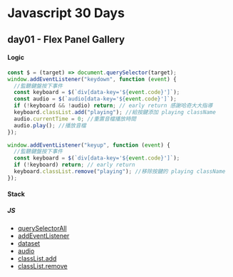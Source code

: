 # Javascript 30 Days

## day01 - Flex Panel Gallery

#### Logic

```js
const $ = (target) => document.querySelector(target);
window.addEventListener("keydown", function (event) {
  //監聽鍵盤按下事件
  const keyboard = $(`div[data-key='${event.code}']`);
  const audio = $(`audio[data-key='${event.code}']`);
  if (!keyboard && !audio) return; // early return 感謝哈奇大大指導
  keyboard.classList.add("playing"); //給按鍵添加 playing className
  audio.currentTime = 0; //重置音檔播放時間
  audio.play(); //播放音檔
});

window.addEventListener("keyup", function (event) {
  //監聽鍵盤按下事件
  const keyboard = $(`div[data-key='${event.code}']`);
  if (!keyboard) return; // early return
  keyboard.classList.remove("playing"); //移除按鍵的 playing className
});
```

#### Stack

##### JS

- [querySelectorAll](https://developer.mozilla.org/en-US/docs/Web/API/Document/querySelectorAll)
- [addEventListener](https://developer.mozilla.org/en-US/docs/Web/API/EventTarget/addEventListener)
- [dataset](https://developer.mozilla.org/en-US/docs/Web/API/HTMLElement/dataset)
- [audio](https://developer.mozilla.org/en-US/docs/Web/HTML/Element/audio)
- [classList.add](https://developer.mozilla.org/en-US/docs/Web/API/DOMTokenList/add)
- [classList.remove](https://developer.mozilla.org/en-US/docs/Web/API/DOMTokenList/remove)
